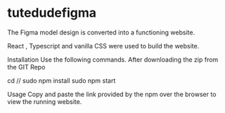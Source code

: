 # tutedudefigma
The Figma model design is converted into a functioning website.

React , Typescript and vanilla CSS were used to build the website.

Installation
Use the following commands. After downloading the zip from the GIT Repo

cd /<path to folder>/
sudo npm install
sudo npm start

Usage
Copy and paste the link provided by the npm over the browser to view the running website.

